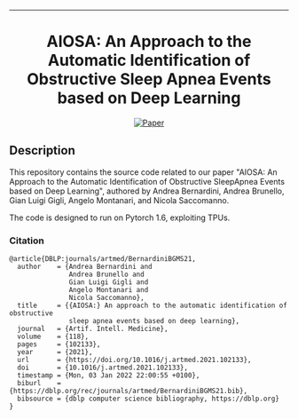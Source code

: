 ---

<div align="center">  
  
# AIOSA: An Approach to the Automatic Identification of Obstructive Sleep Apnea Events based on Deep Learning     
[![Paper](https://img.shields.io/badge/paper-Artificial%20Intelligence%20in%20Medicine-orange)](https://www.sciencedirect.com/science/article/pii/S0933365721001263)

</div>

## Description   
This repository contains the source code related to our paper "AIOSA: An Approach to the Automatic Identification of Obstructive SleepApnea Events based on Deep Learning", authored by Andrea Bernardini, Andrea Brunello, Gian Luigi Gigli, Angelo Montanari, and Nicola Saccomanno.

The code is designed to run on Pytorch 1.6, exploiting TPUs.   


### Citation   
```
@article{DBLP:journals/artmed/BernardiniBGMS21,
  author    = {Andrea Bernardini and
               Andrea Brunello and
               Gian Luigi Gigli and
               Angelo Montanari and
               Nicola Saccomanno},
  title     = {{AIOSA:} An approach to the automatic identification of obstructive
               sleep apnea events based on deep learning},
  journal   = {Artif. Intell. Medicine},
  volume    = {118},
  pages     = {102133},
  year      = {2021},
  url       = {https://doi.org/10.1016/j.artmed.2021.102133},
  doi       = {10.1016/j.artmed.2021.102133},
  timestamp = {Mon, 03 Jan 2022 22:00:55 +0100},
  biburl    = {https://dblp.org/rec/journals/artmed/BernardiniBGMS21.bib},
  bibsource = {dblp computer science bibliography, https://dblp.org}
}
```   
